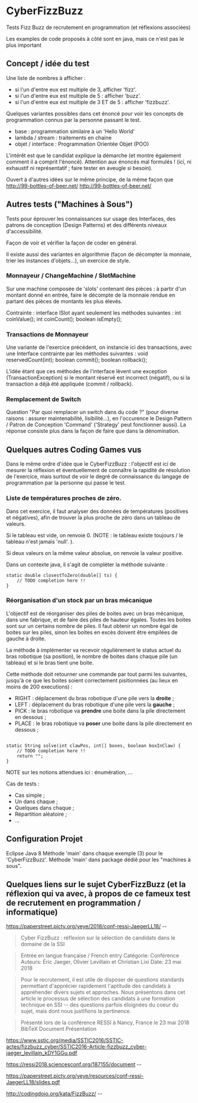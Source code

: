 # CyberFizzBuzz
Tests Fizz Buzz de recrutement en programmation (et réflexions associées)

Les examples de code proposés à côté sont en java, mais ce n'est pas le plus important

## Concept / idée du test

Une liste de nombres à afficher : 
* si l'un d'entre eux est multiple de 3, afficher 'fizz'. 
* si l'un d'entre eux est multiple de 5 : afficher 'buzz'. 
* si l'un d'entre eux est multiple de 3 ET de 5 : afficher 'fizzbuzz'. 

Quelques variantes possibles dans cet énoncé pour voir les concepts de programmation connus par la personne passant le test. 
* base : programmation similaire à un 'Hello World'
* lambda / stream : traitements en chaine
* objet / interface : Programmation Orientée Objet (POO)

L'intérêt est que le candidat *explique* la démarche (et montre également comment il a comprit l'énoncé). Attention aux énoncés mal formulés ! (ici, ni exhaustif ni représentatif ; faire tester en aveugle si besoin). 

Ouvert à d'autres idées sur le même principe, de la même façon que http://99-bottles-of-beer.net/ <http://99-bottles-of-beer.net/>

## Autres tests ("Machines à Sous")

Tests pour éprouver les connaissances sur usage des Interfaces, des patrons de conception (Design Patterns) et des différents niveaux d'accessibilité. 

Façon de voir et vérifier la façon de coder en général. 

Il existe aussi des variantes en algorithmie (façon de décompter la monnaie, trier les instances d'objets...), un exercice de style. 

### Monnayeur / ChangeMachine / SlotMachine

Sur une machine composée de 'slots' contenant des pièces : à partir d'un montant donné en entrée, faire le décompte de la monnaie rendue en partant des pièces de montants les plus élevés. 

Contrainte : interface ISlot ayant seulement les méthodes suivantes : int coinValue(); int coinCount(); boolean isEmpty();

### Transactions de Monnayeur

Une variante de l'exercice précédent, on instancie ici des transactions, avec une Interface contrainte par les méthodes suivantes : void reservedCount(int); boolean commit(); boolean rollback();

L'idée étant que ces méthodes de l'interface lèvent une exception (TransactionException) si le montant réservé est incorrect (négatif), ou si la transaction a déjà été appliquée (commit / rollback). 

### Remplacement de Switch

Question "Par quoi remplacer un switch dans du code ?" (pour diverse raisons : assurer maintenabilité, lisibilité...), en l'occurence le Design Pattern / Patron de Conception 'Command' ('Strategy' peut fonctionner aussi). La réponse consiste plus dans la façon de faire que dans la dénomination. 

## Quelques autres Coding Games vus

Dans le même ordre d'idée que le CyberFizzBuzz : l'objectif est ici de mesurer la réflexion et éventuellement de connaître la rapidité de résolution de l'exercice, mais surtout de voir le degré de connaissance du langage de programmation par la personne qui passe le test. 

### Liste de températures proches de zéro. 

Dans cet exercice, il faut analyser des données de températures (positives et négatives), afin de trouver la plus proche de zéro dans un tableau de valeurs. 

Si le tableau est vide, on renvoie 0. (NOTE : le tableau existe toujours / le tableau n'est jamais 'null'. ). 

Si deux valeurs on la même valeur absolue, on renvoie la valeur positive. 

Dans un contexte java, il s'agit de compléter la méthode suivante : 

```
static double closestToZero(double[] ts) {
	// TODO completion here !!
}

```


### Réorganisation d'un stock par un bras mécanique

L'objectif est de réorganiser des piles de boites avec un bras mécanique, dans une fabrique, et de faire des piles de hauteur égales. Toutes les boites sont sur un certains nombre de piles. Il faut obtenir un nombre égal de boites sur les piles, sinon les boites en excès doivent être empilées de gauche à droite. 

La méthode à implémenter va recevoir régulièrement le status actuel du bras robotique (sa position), le nombre de boites dans chaque pile (un tableau) et si le bras tient une boite. 

Cette méthode doit retourner une commande par tout parmi les suivantes, jusqu'à ce que les boites soient correctement pisitionnées (au lieux en moins de 200 executions) : 

* RIGHT : déplacement du bras robotique d'une pile vers la  __droite__  ; 
* LEFT : déplacement du bras robotique d'une pile vers la  __gauche__  ; 
* PICK : le bras robotique va  __prendre__  une boite dans la pile directement en dessous ; 
* PLACE : le bras robotique va  __poser__  une boite dans la pile directement en dessous ; 

```

static String solve(int clawPos, int[] boxes, boolean boxInClaw) {
	// TODO completion here !!
	return "";
}

```

NOTE sur les notions attendues ici : énumération, ...

Cas de tests : 
* Cas simple ; 
* Un dans chaque ; 
* Quelques dans chaque ; 
* Répartition aléatoire ; 
* ... 



## Configuration Projet

Eclipse
Java 8
Méthode 'main' dans chaque exemple (3) pour le 'CyberFizzBuzz'. 
Méthode 'main' dans package dédié pour les "machines à sous". 

## Quelques liens sur le sujet CyberFizzBuzz (et la réflexion qui va avec, à propos de ce fameux test de recrutement en programmation / informatique)

https://paperstreet.picty.org/yeye/2018/conf-ressi-JaegerLL18/ --

> Cyber FizzBuzz : réflexion sur la sélection de candidats dans le domaine de la SSI

>Entrée en langue française / French entry Catégorie: Conférence Auteurs: Éric Jaeger, Olivier Levillain et Christian Lixi
>Date: 23 mai 2018

>Pour le recrutement, il est utile de disposer de questions standards permettant d'apprécier rapidement l'aptitude des candidats à appréhender divers sujets et approches. Nous présentons dans cet article le processus de sélection des candidats à une formation technique en SSI -- des questions parfois éloignées du coeur du sujet, mais dont nous justifions la pertinence.

>Présenté lors de la conférence RESSI à Nancy, France le 23 mai 2018
>BibTeX Document Présentation

https://www.sstic.org/media/SSTIC2016/SSTIC-actes/fizzbuzz_cyber/SSTIC2016-Article-fizzbuzz_cyber-jaeger_levillain_kDY1GGu.pdf

https://ressi2018.sciencesconf.org/187155/document --

https://paperstreet.picty.org/yeye/resources/conf-ressi-JaegerLL18/slides.pdf

http://codingdojo.org/kata/FizzBuzz/ --
